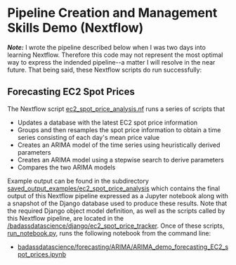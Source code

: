 # Pipeline Creation and Management Skills Demo (Nextflow)

***Note:***  I wrote the pipeline described below when I was two days into learning Nextflow. Therefore this code may not represent the most optimal way to express the indended pipeline--a matter I will resolve in the near future. That being said, these Nextflow scripts do run successfully:

## Forecasting EC2 Spot Prices

The Nextflow script [ec2_spot_price_analysis.nf](ec2_spot_price_analysis.nf) runs a series of scripts that

- Updates a database with the latest EC2 spot price information
- Groups and then resamples the spot price information to obtain a time series consisting of each day's mean price value
- Creates an ARIMA model of the time series using heuristically derived parameters
- Creates an ARIMA model using a stepwise search to derive parameters
- Compares the two ARIMA models

Example output can be found in the subdirectory [saved_output_examples/ec2_spot_price_analysis](saved_output_examples/ec2_spot_price_analysis) which contains the final output of this Nextflow pipeline expressed as a Jupyter notebook along with a snapshot of the Django database used to produce these results. Note that the required Django object model definition, as well as the scripts called by this Nextflow pipeline, are located in the [/badassdatascience/django/ec2_spot_price_tracker](/badassdatascience/django/ec2_spot_price_tracker). Once of these scripts, [run_notebook.py](/badassdatascience/django/ec2_spot_price_tracker/scripts/run_notebook.py), runs the following notebook from the command line:

- [badassdatascience/forecasting/ARIMA/ARIMA_demo_forecasting_EC2_spot_prices.ipynb](/badassdatascience/forecasting/ARIMA/ARIMA_demo_forecasting_EC2_spot_prices.ipynb)



